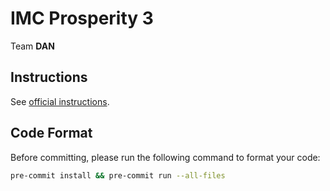 # IMC Prosperity 3

Team **DAN**

## Instructions

See [official instructions](https://imc-prosperity.notion.site/Writing-an-Algorithm-in-Python-19ee8453a0938114a15eca1124bf28a1).

## Code Format

Before committing, please run the following command to format your code:

```bash
pre-commit install && pre-commit run --all-files
```

